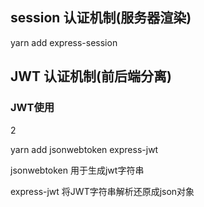 ## session 认证机制(服务器渲染)

yarn add express-session

## JWT 认证机制(前后端分离)



### JWT使用

2

yarn add jsonwebtoken express-jwt

jsonwebtoken  用于生成jwt字符串

express-jwt  将JWT字符串解析还原成json对象

